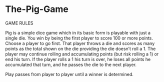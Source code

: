 # The-Pig-Game

GAME RULES

Pig is a simple dice game which in its basic form is playable with just a single die. 
You win by being the first player to score 100 or more points.
Choose a player to go first. 
That player throws a die and scores as many points as the total shown on the die providing the die doesn’t roll a 1. 
The player may continue rolling and accumulating points (but risk rolling a 1) or end his turn.
If the player rolls a 1 his turn is over, he loses all points he accumulated that turn, and he passes the die to the next player.

Play passes from player to player until a winner is determined.

